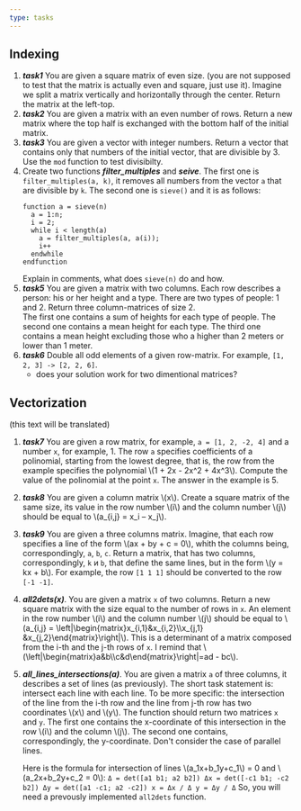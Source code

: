 ```yaml
---
type: tasks
---
```


## Indexing

1. ***task1***
You are given a square matrix of even size. (you are not supposed to test that the matrix is actually even and square, just
use it). Imagine we split a matrix vertically and horizontally through the center. Return the matrix at the left-top.
1. ***task2***
You are given a matrix with an even number of rows. Return a new matrix where the top half is exchanged with the bottom half of the
initial matrix.
1. ***task3***
You are given a vector with integer numbers. Return a vector that contains only that numbers of the initial vector, that are
divisible by 3. Use the `mod` function to test divisibilty.
1. Create two functions ***filter_multiples*** and ***seive***. The first one is `filter_multiples(a, k)`, it removes all numbers from the vector `a` that are divisible
by `k`. The second one is `sieve()` and it is as follows:
    ```
    function a = sieve(n)
      a = 1:n;
      i = 2;
      while i < length(a)
        a = filter_multiples(a, a(i));
        i++
      endwhile
    endfunction
    ```
    Explain in comments, what does `sieve(n)` do and how.
1. ***task5*** You are given a matrix with two columns. Each row describes a person: his or her height and a type.
There are two types of people: 1 and 2. Return three column-matrices of size 2.  
The first one contains a sum of heights for each type of people.
The second one contains a mean height for each type.
The third one contains a mean height excluding those who a higher than 2 meters or lower than 1 meter.
1. ***task6*** Double all odd elements of a given row-matrix. For example, `[1, 2, 3] -> [2, 2, 6]`.
    * does your solution work for two dimentional matrices?
    
## Vectorization

(this text will be translated)

1. ***task7***
You are given a row matrix, for example, `a = [1, 2, -2, 4]` and a number `x`, for example, 1.
The row `a` specifies coefficients of a polinomial, starting from the lowest degree, that is, the row from
the example specifies the polynomial
\\(1 + 2x - 2x^2 + 4x^3\\). Compute the value of the polinomial at the point `x`.
The answer in the example is 5.
1. ***task8***
You are given a column matrix \\(x\\). Create a square matrix of the same size, its value in the row number \\(i\\) and the column
number \\(j\\) should be equal to \\(a_{i,j} = x_i – x_j\\).
1. ***task9*** You are given a three columns matrix. Imagine, that each row specifies a line of the form \\(ax + by + c = 0\\),
whith the columns being, correspondingly, `a`, `b`, `c`. Return a matrix,
that has two columns, correspondingly, `k` и `b`, that define the same lines, but in the form \\(y = kx + b\\). For example, the row `[1 1 1]` should be converted to the row `[-1 -1]`.
1. ***all2dets(x)***. You are given a matrix `x` of two columns. Return a new square matrix with the size equal to the number of rows in `x`. An element in the row number \\(i\\) and the column
number \\(j\\) should be equal to \\(a_{i,j} = \\left|\\begin{matrix}x_{i,1}&x_{i,2}\\\\x_{j,1} &x_{j,2}\\end{matrix}\\right|\\).
This is a determinant of a matrix composed from the i-th and the j-th rows of `x`. I remind that
\\(\\left|\\begin{matrix}a&b\\\\c&d\\end{matrix}\\right|=ad - bc\\).
1. ***all_lines_intersections(a)***.
You are given a matrix `а` of three columns, it describes a set of lines (as previously). The short task statement is: intersect each line with each line. To be more specific: the intersection of the line from the i-th row and the line from j-th row has two coordinates \\(x\\) and \\(y\\). The function should return two matrices `x` and `y`. The first one contains the x-coordinate of this intersection in the row \\(i\\) and the column \\(j\\). The second one contains, correspondingly, the y-coordinate. Don't consider the case of parallel lines.

    Here is the formula for intersection of lines \\(a_1x+b_1y+c_1\\) = 0 and \\(a_2x+b_2y+c_2 = 0\\):
        ```
        Δ = det([a1 b1; a2 b2])
        Δx = det([-c1 b1; -c2 b2])
        Δy = det([a1 -c1; a2 -c2])
        x = Δx / Δ
        y = Δy / Δ
        ```
    So, you will need a prevously implemented `all2dets` function.
